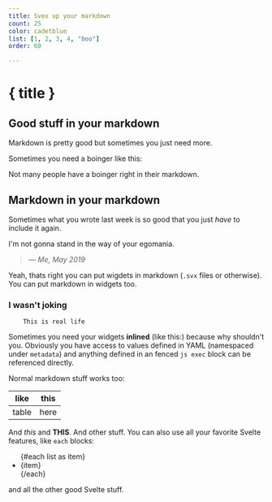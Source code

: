 ```yaml
---
title: Svex up your markdown
count: 25
color: cadetblue
list: [1, 2, 3, 4, "boo"]
order: 60

---
```


<script>
	import Boinger from '._components/Boinger.svelte';
	import Section from '._components/Section.md';
	import Count from '._components/Count.svelte';
  import Seriously from '._components/Seriously.svelte';

	let number = 45;
</script>

# { title }

## Good stuff in your markdown

Markdown is pretty good but sometimes you just need more.

Sometimes you need a boinger like this:

<Boinger color="{ color }"/>

Not many people have a boinger right in their markdown.

## Markdown in your markdown

Sometimes what you wrote last week is so good that you just *have* to include it again.

I'm not gonna stand in the way of your egomania.
>
><Section />
> <Count />
>
>— *Me, May 2019*

Yeah, thats right you can put wigdets in markdown (`.svx` files or otherwise). You can put markdown in widgets too.

<Seriously>

### I wasn't joking

```
	This is real life
```

</Seriously>

Sometimes you need your widgets **inlined** (like this:<Count count="{number}"/>) because why shouldn't you.
Obviously you have access to values defined in YAML (namespaced under `metadata`) and anything defined in an fenced `js exec` block can be referenced directly.

Normal markdown stuff works too:

| like  | this |
|-------|------|
| table | here |

And *this* and **THIS**. And other stuff. You can also use all your favorite Svelte features, like `each` blocks:

<ul>
{#each list as item}
  <li>{item}</li>
{/each}
</ul>

and all the other good Svelte stuff.


